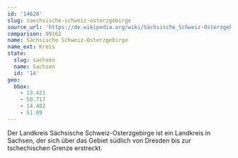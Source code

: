 ```yaml
---
id: '14628'
slug: saechsische-schweiz-osterzgebirge
source_url: 'https://de.wikipedia.org/wiki/Sächsische_Schweiz-Osterzgebirge'
comparison: 09162
name: Sächsische Schweiz-Osterzgebirge
name_ext: Kreis
state:
  slug: sachsen
  name: Sachsen
  id: '14'
geo:
  bbox:
    - 13.421
    - 50.717
    - 14.402
    - 51.09
---
```


Der Landkreis Sächsische Schweiz-Osterzgebirge ist ein Landkreis in Sachsen, der sich über das Gebiet südlich von Dresden bis zur tschechischen Grenze erstreckt.

